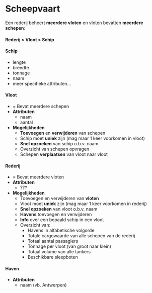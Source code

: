 ﻿# Scheepvaart

Een rederij beheert **meerdere vloten** en vloten bevatten **meerdere schepen**:
#### Rederij > Vloot > Schip


#### Schip
- lengte
- breedte
- tonnage
- naam
- meer specifieke attributen... 

#### Vloot
- = Bevat meerdere schepen
- **Attributen**
  - naam
  - aantal
- **Mogelijkheden**
  - **Toevoegen** en **verwijderen** van schepen
  - Schip moet **uniek** zijn (mag maar 1 keer voorkomen in vloot)
  - **Snel opzoeken** van schip o.b.v. naam
  - Overzicht van schepen opvragen
  - Schepen **verplaatsen** van vloot naar vloot

#### Rederij
- = Bevat meerdere vloten
- **Attributen**
  - ???
- **Mogelijkheden**
  - Toevoegen en verwijderen van **vloten**
  - Vloot moet **uniek** zijn (mag maar 1 keer voorkomen in rederij)
  - **Snel opzoeken** van vloot o.b.v. naam
  - **Havens** toevoegen en verwijderen
  - **Info** over een bepaald schip in een vloot
  - Overzicht van:
    - Havens in alfabetische volgorde
    - Totale cargowaarde van alle schepen van de rederij
    - Totaal aantal passagiers
    - Tonnage per vloot (van groot naar klein)
    - Totaal volume van alle tankers
    - Beschikbare sleepboten

#### Haven
- **Attributen**
  - naam (vb. Antwerpen)